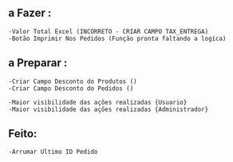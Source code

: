 ## a Fazer : 
    -Valor Total Excel (INCORRETO - CRIAR CAMPO TAX_ENTREGA)
    -Botão Imprimir Nos Pedidos (Função pronta faltando a logíca)

## a Preparar : 
    -Criar Campo Desconto do Produtos ()
    -Criar Campo Desconto do Pedidos ()

    -Maior visibilidade das ações realizadas {Usuario}
    -Maior visibilidade das ações realizadas {Administrador}

## Feito: 
    -Arrumar Ultimo ID Pedido